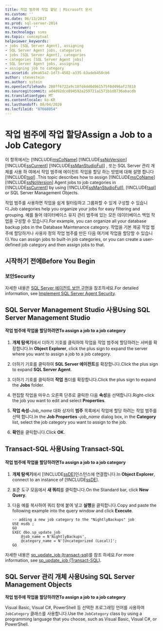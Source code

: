 ```yaml
---
title: 작업 범주에 작업 할당 | Microsoft 문서
ms.custom: ''
ms.date: 06/13/2017
ms.prod: sql-server-2014
ms.reviewer: ''
ms.technology: ssms
ms.topic: conceptual
helpviewer_keywords:
- jobs [SQL Server Agent], assigning
- SQL Server Agent jobs, categories
- jobs [SQL Server Agent], categories
- categories [SQL Server Agent jobs]
- SQL Server Agent jobs, assigning
- assigning job to category
ms.assetid: a9ea65a2-1d73-4582-a335-63adeb450cb6
author: stevestein
ms.author: sstein
ms.openlocfilehash: 208ff6722a9c18fd4dd0d061575f0d496af27810
ms.sourcegitcommit: ad4d92dce894592a259721a1571b1d8736abacdb
ms.translationtype: MT
ms.contentlocale: ko-KR
ms.lasthandoff: 08/04/2020
ms.locfileid: "87660854"
---
```

# <a name="assign-a-job-to-a-job-category"></a><span data-ttu-id="ef2e6-102">작업 범주에 작업 할당</span><span class="sxs-lookup"><span data-stu-id="ef2e6-102">Assign a Job to a Job Category</span></span>
  <span data-ttu-id="ef2e6-103">이 항목에서는 [!INCLUDE[msCoName](../../includes/msconame-md.md)] [!INCLUDE[ssNoVersion](../../includes/ssnoversion-md.md)] [!INCLUDE[ssCurrent](../../includes/sscurrent-md.md)] [!INCLUDE[ssManStudioFull](../../includes/ssmanstudiofull-md.md)] , 또는 SQL Server 관리 개체를 사용 하 여에서 작업 범주에 에이전트 작업을 할당 하는 방법에 대해 설명 합니다 [!INCLUDE[tsql](../../includes/tsql-md.md)] .</span><span class="sxs-lookup"><span data-stu-id="ef2e6-103">This topic describes how to assign [!INCLUDE[msCoName](../../includes/msconame-md.md)] [!INCLUDE[ssNoVersion](../../includes/ssnoversion-md.md)] Agent jobs to job categories in [!INCLUDE[ssCurrent](../../includes/sscurrent-md.md)] by using [!INCLUDE[ssManStudioFull](../../includes/ssmanstudiofull-md.md)], [!INCLUDE[tsql](../../includes/tsql-md.md)] or SQL Server Management Objects.</span></span>  
  
 <span data-ttu-id="ef2e6-104">작업 범주를 사용하면 작업을 쉽게 필터링하고 그룹화할 수 있게 구성할 수 있습니다.</span><span class="sxs-lookup"><span data-stu-id="ef2e6-104">Job categories help you organize your jobs for easy filtering and grouping.</span></span> <span data-ttu-id="ef2e6-105">예를 들어 데이터베이스 유지 관리 범주에 있는 모든 데이터베이스 백업 작업을 구성할 수 있습니다.</span><span class="sxs-lookup"><span data-stu-id="ef2e6-105">For example, you can organize all your database backup jobs in the Database Maintenance category.</span></span> <span data-ttu-id="ef2e6-106">작업을 기본 제공 작업 범주에 할당하거나 사용자 정의 작업 범주를 만든 다음 여기에 작업을 할당할 수 있습니다.</span><span class="sxs-lookup"><span data-stu-id="ef2e6-106">You can assign jobs to built-in job categories, or you can create a user-defined job category and then assign jobs to that.</span></span>  
  
  
##  <a name="before-you-begin"></a><a name="BeforeYouBegin"></a> <span data-ttu-id="ef2e6-107">시작하기 전에</span><span class="sxs-lookup"><span data-stu-id="ef2e6-107">Before You Begin</span></span>  
  
###  <a name="security"></a><a name="Security"></a> <span data-ttu-id="ef2e6-108">보안</span><span class="sxs-lookup"><span data-stu-id="ef2e6-108">Security</span></span>  
 <span data-ttu-id="ef2e6-109">자세한 내용은 [SQL Server 에이전트 보안 구현](implement-sql-server-agent-security.md)을 참조하세요.</span><span class="sxs-lookup"><span data-stu-id="ef2e6-109">For detailed information, see [Implement SQL Server Agent Security](implement-sql-server-agent-security.md).</span></span>  
  
  
  
##  <a name="using-sql-server-management-studio"></a><a name="SSMS"></a> <span data-ttu-id="ef2e6-110">SQL Server Management Studio 사용</span><span class="sxs-lookup"><span data-stu-id="ef2e6-110">Using SQL Server Management Studio</span></span>  
  
#### <a name="to-assign-a-job-to-a-job-category"></a><span data-ttu-id="ef2e6-111">작업 범주에 작업을 할당하려면</span><span class="sxs-lookup"><span data-stu-id="ef2e6-111">To assign a job to a job category</span></span>  
  
1.  <span data-ttu-id="ef2e6-112">**개체 탐색기**에서 더하기 기호를 클릭하여 작업을 작업 범주에 할당하려는 서버를 확장합니다.</span><span class="sxs-lookup"><span data-stu-id="ef2e6-112">In **Object Explorer**, click the plus sign to expand the server where you want to assign a job to a job category.</span></span>  
  
2.  <span data-ttu-id="ef2e6-113">더하기 기호를 클릭하여 **SQL Server 에이전트**를 확장합니다.</span><span class="sxs-lookup"><span data-stu-id="ef2e6-113">Click the plus sign to expand **SQL Server Agent**.</span></span>  
  
3.  <span data-ttu-id="ef2e6-114">더하기 기호를 클릭하여 **작업** 폴더를 확장합니다.</span><span class="sxs-lookup"><span data-stu-id="ef2e6-114">Click the plus sign to expand the **Jobs** folder.</span></span>  
  
4.  <span data-ttu-id="ef2e6-115">편집할 작업을 마우스 오른쪽 단추로 클릭한 다음 **속성**을 선택합니다.</span><span class="sxs-lookup"><span data-stu-id="ef2e6-115">Right-click the job you want to edit and select **Properties**.</span></span>  
  
5.  <span data-ttu-id="ef2e6-116">**작업 속성-**_Job_name_ 대화 상자의 **범주** 목록에서 작업에 할당 하려는 작업 범주를 선택 합니다.</span><span class="sxs-lookup"><span data-stu-id="ef2e6-116">In the **Job Properties -**_job_name_ dialog box, in the **Category** list, select the job category you want to assign to the job.</span></span>  
  
6.  <span data-ttu-id="ef2e6-117">**확인**을 클릭합니다.</span><span class="sxs-lookup"><span data-stu-id="ef2e6-117">Click **OK**.</span></span>  
  
  
##  <a name="using-transact-sql"></a><a name="TSQL"></a> <span data-ttu-id="ef2e6-118">Transact-SQL 사용</span><span class="sxs-lookup"><span data-stu-id="ef2e6-118">Using Transact-SQL</span></span>  
  
#### <a name="to-assign-a-job-to-a-job-category"></a><span data-ttu-id="ef2e6-119">작업 범주에 작업을 할당하려면</span><span class="sxs-lookup"><span data-stu-id="ef2e6-119">To assign a job to a job category</span></span>  
  
1.  <span data-ttu-id="ef2e6-120">**개체 탐색기**에서 [!INCLUDE[ssDE](../../includes/ssde-md.md)]인스턴스에 연결합니다.</span><span class="sxs-lookup"><span data-stu-id="ef2e6-120">In **Object Explorer**, connect to an instance of [!INCLUDE[ssDE](../../includes/ssde-md.md)].</span></span>  
  
2.  <span data-ttu-id="ef2e6-121">표준 도구 모음에서 **새 쿼리**를 클릭합니다.</span><span class="sxs-lookup"><span data-stu-id="ef2e6-121">On the Standard bar, click **New Query**.</span></span>  
  
3.  <span data-ttu-id="ef2e6-122">다음 예를 복사하여 쿼리 창에 붙여 넣고 **실행**을 클릭합니다.</span><span class="sxs-lookup"><span data-stu-id="ef2e6-122">Copy and paste the following example into the query window and click **Execute**.</span></span>  
  
    ```  
    -- adding a new job category to the "NightlyBackups" job  
    USE msdb ;  
    GO  
    EXEC dbo.sp_update_job  
        @job_name = N'NightlyBackups',  
        @category_name = N'[Uncategorized (Local)]';  
    GO  
    ```  
  
 <span data-ttu-id="ef2e6-123">자세한 내용은 [sp_update_job &#40;transact-sql&#41;](/sql/relational-databases/system-stored-procedures/sp-update-job-transact-sql)를 참조 하세요.</span><span class="sxs-lookup"><span data-stu-id="ef2e6-123">For more information, see [sp_update_job &#40;Transact-SQL&#41;](/sql/relational-databases/system-stored-procedures/sp-update-job-transact-sql).</span></span>  
  
  
  
##  <a name="using-sql-server-management-objects"></a><a name="SMO"></a><span data-ttu-id="ef2e6-124">SQL Server 관리 개체 사용</span><span class="sxs-lookup"><span data-stu-id="ef2e6-124">Using SQL Server Management Objects</span></span>  
 <span data-ttu-id="ef2e6-125">**작업 범주에 작업을 할당하려면**</span><span class="sxs-lookup"><span data-stu-id="ef2e6-125">**To assign a job to a job category**</span></span>  
  
 <span data-ttu-id="ef2e6-126">Visual Basic, Visual C#, PowerShell 등 선택한 프로그래밍 언어를 사용하여 `JobCategory` 클래스를 사용합니다.</span><span class="sxs-lookup"><span data-stu-id="ef2e6-126">Use the `JobCategory` class by using a programming language that you choose, such as Visual Basic, Visual C#, or PowerShell.</span></span>  
  
  
  
  
